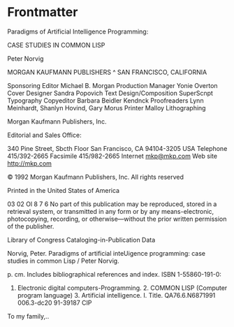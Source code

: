 # Frontmatter
Paradigms of 
Artificial Intelligence 
Programming: 

CASE STUDIES IN COMMON LISP 

Peter Norvig 

MORGAN KAUFMANN PUBLISHERS ^ SAN FRANCISCO, CALIFORNIA 

Sponsoring Editor Michael B. Morgan 
Production Manager Yonie Overton 
Cover Designer Sandra Popovich 
Text Design/Composition SuperScnpt Typography 
Copyeditor Barbara Beidler Kendnck 
Proofreaders Lynn Meinhardt, Shanlyn Hovind, Gary Morus 
Printer Malloy Lithographing 

Morgan Kaufmann Publishers, Inc. 

Editorial and Sales Office: 

340 Pine Street, Sbcth Floor 
San Francisco, CA 94104-3205 
USA 
Telephone 415/392-2665 
Facsimile 415/982-2665 
Internet mkp@mkp.com 
Web site http://mkp.com 

© 1992 Morgan Kaufmann Publishers, Inc. 
All rights reserved 

Printed in the United States of America 

03 02 Ol 8 7 6 
No part of this publication may be reproduced, stored in a retrieval system, or 
transmitted in any form or by any means-electronic, photocopying, recording, or 
otherwise—without the prior written permission of the publisher. 

Library of Congress Cataloging-in-Publication Data 

Norvig, Peter. 
Paradigms of artificial inteUigence programming: case studies in 
common Lisp / Peter Norvig. 

p. cm. 
Includes bibliographical references and index. 
ISBN 1-55860-191-0: 
1. Electronic digital computers-Programming. 2. COMMON LISP 
(Computer program language) 3. Artificial intelligence. I. Title. 
QA76.6.N6871991 
006.3-dc20 91-39187 
CIP 

To my family,.. 
